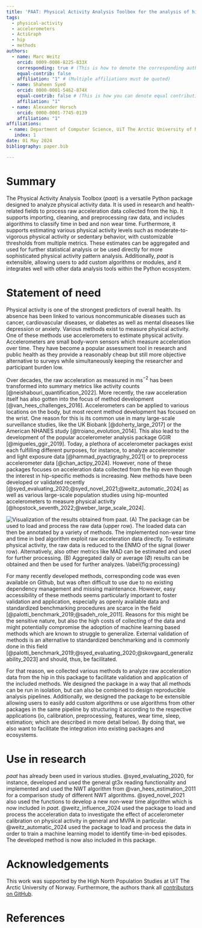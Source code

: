 ```yaml
---
title: 'PAAT: Physical Activity Analysis Toolbox for the analysis of hip-worn raw accelerometer data in Python'
tags:
  - physical-activity
  - accelerometers
  - ActiGraph
  - hip
  - methods
authors:
  - name: Marc Weitz
    orcid: 0009-0006-8225-833X
    corresponding: true # (This is how to denote the corresponding author)
    equal-contrib: false
    affiliation: "1" # (Multiple affiliations must be quoted)
  - name: Shaheen Syed
    orcid: 0000-0001-5462-874X
    equal-contrib: false # (This is how you can denote equal contributions between multiple authors)
    affiliation: "1"
  - name: Alexander Horsch
    orcid: 0000-0001-7745-0139
    affiliation: "1"
affiliations:
 - name: Department of Computer Science, UiT The Arctic University of Norway, Tromsø, Norway
   index: 1
date: 01 May 2024
bibliography: paper.bib

---
```


# Summary

The Physical Activity Analysis Toolbox (*paat*) is a versatile Python package designed to analyze physical activity
data. It is used in research and health-related fields to process raw acceleration data collected from the hip. It
supports importing, cleaning, and preprocessing raw data, and includes algorithms to classify time in bed and non wear
time. Furthermore, it supports estimating various physical activity levels such as moderate-to-vigorous physical
activity or sedentary behavior, with customizable thresholds from multiple metrics. These estimates can be aggregated
and used for further statistical analysis or be used directly for more sophisticated physical activity pattern analysis.
Additionally, *paat* is extensible, allowing users to add custom algorithms or modules, and it integrates well with
other data analysis tools within the Python ecosystem. 

# Statement of need

<!-- Measurement of physical activity -->
Physical activity is one of the strongest predictors of overall health. Its absence has been linked to various
noncommunicable diseases such as cancer, cardiovascular diseases, or diabetes as well as mental diseases like depression
or anxiety. Various methods exist to measure physical activity. One of these methods use accelerometers to estimate
physical activity. Accelerometers are small body-worn sensors which measure acceleration over time. They have become a
popular assessment tool in research and public health as they provide a reasonably cheap but still more objective
alternative to surveys while simultaneously keeping the researcher and participant burden low. 

<!-- Accelerometry -->
Over decades, the raw acceleration as measured in ms$^{−2}$ has been transformed into summary metrics like activity
counts [@neishabouri_quantification_2022]. More recently, the raw acceleration itself has also gotten into the focus of
method development [@van_hees_challenges_2016]. Accelerometers can be applied to various locations on the body, but most
recent method development has focused on the wrist. One reason for this is its common use in many large-scale
surveillance studies, like the UK Biobank [@doherty_large_2017] or the American NHANES study [@troiano_evolution_2014].
This also lead to the development of the popular accelerometer analysis package GGIR [@migueles_ggir_2019]. Today, a
plethora of accelerometer packages exist each fulfilling different purposes, for instance, to analyze accelerometer and
light exposure data [@hammad_pyactigraphy_2021] or to preprocess accelerometer data [@chan_actipy_2024]. However, none
of these packages focuses on acceleration data collected from the hip even though the interest in hip-specific methods
is increasing. New methods have been developed or validated recently
[@syed_evaluating_2020;@syed_novel_2021;@weitz_automatic_2024] as well as various large-scale population studies using
hip-mounted accelerometers to measure physical activity [@hopstock_seventh_2022;@weber_large_scale_2024]. 

![Visualization of the results obtained from *paat*. (A) The package can be used to load and process the raw data (upper row). The loaded data can then be annotated by a variety of methods. The implemented non-wear time and time in bed algorithm exploit raw acceleration data directly. To estimate physical activity, the raw data is reduced to the ENMO of the signal (lower row). Alternatively, also other metrics like MAD can be estimated and used for further processing. (B) Aggregated daily or average (Ø) results can be obtained and then be used for further analyzes. \label{fig:processing}](img/paper_fig1.png) 

<!-- The need for the package -->
For many recently developed methods, corresponding code was even available on Github, but was often difficult to use due
to no existing dependency management and missing maintenance. However, easy accessibility of these methods seems
particularly important to foster validation and application, especially as openly available data and standardized
benchmarking procedures are scarce in the field [@palotti_benchmark_2019;@sadeh_role_2011]. Reasons for this might be
the sensitive nature, but also the high costs of collecting of the data and might potentially compromise the adoption of
machine learning based methods which are known to struggle to generalize. External validation of methods is an
alternative to standardized benchmarking and is commonly done in this field
[@palotti_benchmark_2019;@syed_evaluating_2020;@skovgaard_generalizability_2023] and should, thus, be facilitated.

<!-- PAAT -->
For that reason, we collected various methods to analyze raw acceleration data from the hip in this package to
facilitate validation and application of the included methods. We designed the package in a way that all methods can be
run in isolation, but can also be combined to design reproducible analysis pipelines. Additionally, we designed the
package to be extensible allowing users to easily add custom algorithms or use algorithms from other packages in the
same pipeline by structuring it according to the respective applications (io, calibration, preprocessing, features, wear
time, sleep, estimation; which are described in more detail below). By doing that, we also want to facilitate the
integration into existing packages and ecosystems.

# Use in research

*paat* has already been used in various studies. @syed_evaluating_2020, for instance, developed and used the general
gt3x reading functionality and implemented and used the NWT algorithm from @van_hees_estimation_2011 for a comparison
study of different NWT algorithms. @syed_novel_2021 also used the functions to develop a new non-wear time algorithm
which is now included in *paat*. @weitz_influence_2024 used the package to load and process the acceleration data to
investigate the effect of accelerometer calibration on physical activity in general and MVPA in particular.
@weitz_automatic_2024 used the package to load and process the data in order to train a machine learning model to
identify time-in-bed episodes. The developed method is now also included in this package.

# Acknowledgements

This work was supported by the High North Population Studies at UiT The Arctic University of Norway. Furthermore, the
authors thank all [contributors on GitHub](https://github.com/Trybnetic/paat/graphs/contributors).

# References
